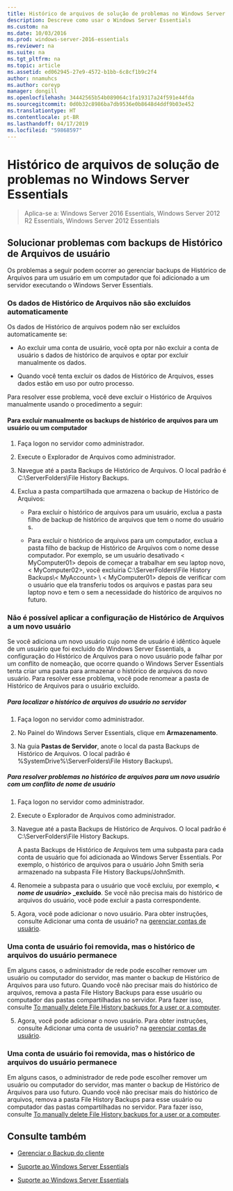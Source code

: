 ```yaml
---
title: Histórico de arquivos de solução de problemas no Windows Server Essentials
description: Descreve como usar o Windows Server Essentials
ms.custom: na
ms.date: 10/03/2016
ms.prod: windows-server-2016-essentials
ms.reviewer: na
ms.suite: na
ms.tgt_pltfrm: na
ms.topic: article
ms.assetid: ed062945-27e9-4572-b1bb-6c8cf1b9c2f4
author: nnamuhcs
ms.author: coreyp
manager: dongill
ms.openlocfilehash: 34442565b54b089064c1fa19317a24f591e44fda
ms.sourcegitcommit: 0d0b32c8986ba7db9536e0b8648d4ddf9b03e452
ms.translationtype: HT
ms.contentlocale: pt-BR
ms.lasthandoff: 04/17/2019
ms.locfileid: "59868597"
---
```

# <a name="troubleshoot-file-history-in-windows-server-essentials"></a>Histórico de arquivos de solução de problemas no Windows Server Essentials

>Aplica-se a: Windows Server 2016 Essentials, Windows Server 2012 R2 Essentials, Windows Server 2012 Essentials 
  
## <a name="troubleshoot-issues-with-user-file-history-backups"></a>Solucionar problemas com backups de Histórico de Arquivos de usuário  
 Os problemas a seguir podem ocorrer ao gerenciar backups de Histórico de Arquivos para um usuário em um computador que foi adicionado a um servidor executando o Windows Server Essentials.  
  
### <a name="file-history-data-is-not-automatically-deleted"></a>Os dados de Histórico de Arquivos não são excluídos automaticamente  
 Os dados de Histórico de arquivos podem não ser excluídos automaticamente se:  
  
-   Ao excluir uma conta de usuário, você opta por não excluir a conta de usuário s dados de histórico de arquivos e optar por excluir manualmente os dados.  
  
-   Quando você tenta excluir os dados de Histórico de Arquivos, esses dados estão em uso por outro processo.  
  
 Para resolver esse problema, você deve excluir o Histórico de Arquivos manualmente usando o procedimento a seguir:  
  
####  <a name="BKMK_manuallyDelete"></a> Para excluir manualmente os backups de histórico de arquivos para um usuário ou um computador  
  
1.  Faça logon no servidor como administrador.  
  
2.  Execute o Explorador de Arquivos como administrador.  
  
3.  Navegue até a pasta Backups de Histórico de Arquivos. O local padrão é C:\ServerFolders\File History Backups.  
  
4.  Exclua a pasta compartilhada que armazena o backup de Histórico de Arquivos:  
  
    -   Para excluir o histórico de arquivos para um usuário, exclua a pasta filho de backup de histórico de arquivos que tem o nome do usuário s.  
  
    -   Para excluir o histórico de arquivos para um computador, exclua a pasta filho de backup de Histórico de Arquivos com o nome desse computador. Por exemplo, se um usuário desativado < MyComputer01\> depois de começar a trabalhar em seu laptop novo, < MyComputer02\>, você excluiria C:\ServerFolders\File History Backups\\< MyAccount\> \\ < MyComputer01\> depois de verificar com o usuário que ela transferiu todos os arquivos e pastas para seu laptop novo e tem o sem a necessidade do histórico de arquivos no futuro.  
  
### <a name="cannot-apply-file-history-setting-to-a-new-user"></a>Não é possível aplicar a configuração de Histórico de Arquivos a um novo usuário  
 Se você adiciona um novo usuário cujo nome de usuário é idêntico àquele de um usuário que foi excluído do Windows Server Essentials, a configuração do Histórico de Arquivos para o novo usuário pode falhar por um conflito de nomeação, que ocorre quando o Windows Server Essentials tenta criar uma pasta para armazenar o histórico de arquivos do novo usuário. Para resolver esse problema, você pode renomear a pasta de Histórico de Arquivos para o usuário excluído.  
  
##### <a name="to-locate-user-file-history-on-the-server"></a>Para localizar o histórico de arquivos do usuário no servidor  
  
1.  Faça logon no servidor como administrador.  
  
2.  No Painel do Windows Server Essentials, clique em **Armazenamento**.  
  
3.  Na guia **Pastas de Servidor**, anote o local da pasta Backups de Histórico de Arquivos. O local padrão é %SystemDrive%\ServerFolders\File History Backups\\.  
  
##### <a name="to-resolve-file-history-issues-for-a-new-user-with-a-name-conflict"></a>Para resolver problemas no histórico de arquivos para um novo usuário com um conflito de nome de usuário  
  
1.  Faça logon no servidor como administrador.  
  
2.  Execute o Explorador de Arquivos como administrador.  
  
3.  Navegue até a pasta Backups de Histórico de Arquivos. O local padrão é C:\ServerFolders\File History Backups.  
  
     A pasta Backups de Histórico de Arquivos tem uma subpasta para cada conta de usuário que foi adicionada ao Windows Server Essentials. Por exemplo, o histórico de arquivos para o usuário John Smith seria armazenado na subpasta File History Backups/JohnSmith.  
  
4.  Renomeie a subpasta para o usuário que você excluiu, por exemplo,  **< *nome de usuário*> _excluído**. Se você não precisa mais do histórico de arquivos do usuário, você pode excluir a pasta correspondente.  
  

5.  Agora, você pode adicionar o novo usuário. Para obter instruções, consulte Adicionar uma conta de usuário? na [gerenciar contas de usuário](../manage/Manage-User-Accounts-in-Windows-Server-Essentials.md).  
  
### <a name="a-user-account-was-removed-but-the-users-file-history-remains"></a>Uma conta de usuário foi removida, mas o histórico de arquivos do usuário permanece  
 Em alguns casos, o administrador de rede pode escolher remover um usuário ou computador do servidor, mas manter o backup de Histórico de Arquivos para uso futuro. Quando você não precisar mais do histórico de arquivos, remova a pasta File History Backups para esse usuário ou computador das pastas compartilhadas no servidor. Para fazer isso, consulte [To manually delete File History backups for a user or a computer](Troubleshoot-File-History-in-Windows-Server-Essentials.md#BKMK_manuallyDelete).  

5.  Agora, você pode adicionar o novo usuário. Para obter instruções, consulte Adicionar uma conta de usuário? na [gerenciar contas de usuário](../manage/Manage-User-Accounts-in-Windows-Server-Essentials.md).  
  
### <a name="a-user-account-was-removed-but-the-users-file-history-remains"></a>Uma conta de usuário foi removida, mas o histórico de arquivos do usuário permanece  
 Em alguns casos, o administrador de rede pode escolher remover um usuário ou computador do servidor, mas manter o backup de Histórico de Arquivos para uso futuro. Quando você não precisar mais do histórico de arquivos, remova a pasta File History Backups para esse usuário ou computador das pastas compartilhadas no servidor. Para fazer isso, consulte [To manually delete File History backups for a user or a computer](../support/Troubleshoot-File-History-in-Windows-Server-Essentials.md#BKMK_manuallyDelete).  

  
## <a name="see-also"></a>Consulte também  
  
-   [Gerenciar o Backup do cliente](../manage/Manage-Client-Computer-Backup-in-Windows-Server-Essentials.md)  
  

-   [Suporte ao Windows Server Essentials](Support-Windows-Server-Essentials.md)

-   [Suporte ao Windows Server Essentials](../support/Support-Windows-Server-Essentials.md)

